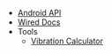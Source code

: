 - [Android API](android_api.md)
- [Wired Docs](wired.md)
- Tools
  -  [Vibration Calculator](vibration_calculator.md)